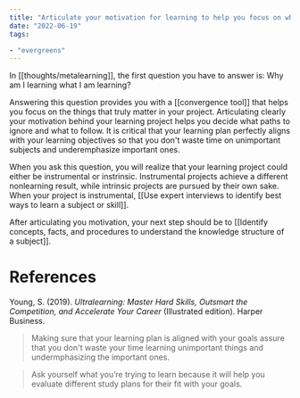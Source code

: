 ```yaml
---
title: "Articulate your motivation for learning to help you focus on what matters"
date: "2022-06-19"
tags:

- "evergreens"
---
```


In [[thoughts/metalearning]], the first question you have to answer is: Why am I learning what I am learning?

Answering this question provides you with a [[convergence tool]] that helps you focus on the things that truly matter in your project. Articulating clearly your motivation behind your learning project helps you decide what paths to ignore and what to follow. It is critical that your learning plan perfectly aligns with your learning objectives so that you don't waste time on unimportant subjects and underemphasize important ones.

When you ask this question, you will realize that your learning project could either be instrumental or instrinsic. Instrumental projects achieve a different nonlearning result, while intrinsic projects are pursued by their own sake. When your project is instrumental, [[Use expert interviews to identify best ways to learn a subject or skill]].

After articulating you motivation, your next step should be to [[Identify concepts, facts, and procedures to understand the knowledge structure of a subject]].

# References

Young, S. (2019). *Ultralearning: Master Hard Skills, Outsmart the Competition, and Accelerate Your Career* (Illustrated edition). Harper Business.

>Making sure that your learning plan is aligned with your goals assure that you don't waste your time learning unimportant things and undermphasizing the important ones.

>Ask yourself what you’re trying to learn because it will help you evaluate different study plans for their fit with your goals.
